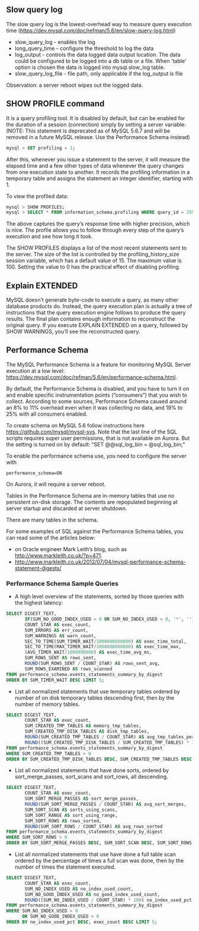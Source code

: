 ## Slow query log

The slow query log is the lowest-overhead way to measure query execution time (https://dev.mysql.com/doc/refman/5.6/en/slow-query-log.html) 
- slow_query_log - enables the log
- long_query_time - configure the threshold to log the data
- log_output - controls the data logged data output location. The data could be configured to be logged into a db table or a file. When 'table' option is
chosen the data is logged into mysql.slow_log table.
- slow_query_log_file - file path, only applicable if the log_output is file

Observation: a server reboot wipes out the logged data.

## SHOW PROFILE command

It is a query profiling tool. It is disabled by default, but can be enabled for the duration of a session (connection) simply by setting a server variable:
(NOTE: This statement is deprecated as of MySQL 5.6.7 and will be removed in a future MySQL release. Use the Performance Schema instead)

```sql
mysql > SET profiling = 1;
```
After this, whenever you issue a statement to the server, it will measure the elapsed time and a few other types of data whenever the query changes from one execution state to another.
It records the profiling information in a temporary table and assigns the statement an integer identifier, starting with 1.

To view the profiled data:
```sql
mysql > SHOW PROFILES;
mysql > SELECT * FROM information_schema.profiling WHERE query_id = 255;
```
The above captures the query’s response time with higher precision, which is nice.
The profile allows you to follow through every step of the query’s execution and see how long it took. 

The SHOW PROFILES displays a list of the most recent statements sent to the server. 
The size of the list is controlled by the profiling_history_size session variable, which has a default value of 15. 
The maximum value is 100. Setting the value to 0 has the practical effect of disabling profiling. 

## Explain EXTENDED
MySQL doesn’t generate byte-code to execute a query, as many other database products do. 
Instead, the query execution plan is actually a tree of instructions that the query execution engine follows to produce the query results. 
The final plan contains enough information to reconstruct the original query. 
If you execute EXPLAIN EXTENDED on a query, followed by SHOW WARNINGS, you’ll see the reconstructed query.

## Performance Schema

The MySQL Performance Schema is a feature for monitoring MySQL Server execution at a low level: https://dev.mysql.com/doc/refman/5.6/en/performance-schema.html.

By default, the Performance Schema is disabled, and you have to turn it on and enable specific instrumentation points (“consumers”) that you wish to collect.
According to some sources, Performance Schema caused around an 8% to 11% overhead even when it was collecting no data, and 19% to 25% with all consumers enabled.

To create schema on MySQL 5.6 follow instructions here https://github.com/mysql/mysql-sys. Note that the last line of the SQL scripts requires super user permissions, that is not available on Aurora. 
But the setting is turned on by default: "SET @@sql_log_bin = @sql_log_bin;"

To enable the performance schema use, you need to configure the server with 
```
performance_schema=ON
```
On Aurora, it will require a server reboot.

Tables in the Performance Schema are in-memory tables that use no persistent on-disk storage. 
The contents are repopulated beginning at server startup and discarded at server shutdown.

There are many tables in the schema. 

For some examples of SQL against the Performance Schema tables, you can read some of the articles below:
- on Oracle engineer Mark Leith’s blog, such as http://www.markleith.co.uk/?p=471.
- http://www.markleith.co.uk/2012/07/04/mysql-performance-schema-statement-digests/

### Performance Schema Sample Queries
- A high level overview of the statements, sorted by those queries with the highest latency:
```sql 
SELECT DIGEST_TEXT,
       IF(SUM_NO_GOOD_INDEX_USED > 0 OR SUM_NO_INDEX_USED > 0, '*', '') AS full_scan,
       COUNT_STAR AS exec_count,
       SUM_ERRORS AS err_count,
       SUM_WARNINGS AS warn_count,
       SEC_TO_TIME(SUM_TIMER_WAIT/1000000000000) AS exec_time_total,
       SEC_TO_TIME(MAX_TIMER_WAIT/1000000000000) AS exec_time_max,
       (AVG_TIMER_WAIT/1000000000) AS exec_time_avg_ms,
       SUM_ROWS_SENT AS rows_sent,
       ROUND(SUM_ROWS_SENT / COUNT_STAR) AS rows_sent_avg,
       SUM_ROWS_EXAMINED AS rows_scanned
FROM performance_schema.events_statements_summary_by_digest
ORDER BY SUM_TIMER_WAIT DESC LIMIT 5;
```

- List all normalized statements that use temporary tables ordered by number of on disk temporary tables 
descending first, then by the number of memory tables.
```sql
SELECT DIGEST_TEXT,
       COUNT_STAR AS exec_count,
       SUM_CREATED_TMP_TABLES AS memory_tmp_tables,
       SUM_CREATED_TMP_DISK_TABLES AS disk_tmp_tables,
       ROUND(SUM_CREATED_TMP_TABLES / COUNT_STAR) AS avg_tmp_tables_per_query,
       ROUND((SUM_CREATED_TMP_DISK_TABLES / SUM_CREATED_TMP_TABLES) * 100) AS tmp_tables_to_disk_pct
FROM performance_schema.events_statements_summary_by_digest
WHERE SUM_CREATED_TMP_TABLES > 0
ORDER BY SUM_CREATED_TMP_DISK_TABLES DESC, SUM_CREATED_TMP_TABLES DESC LIMIT 5;
```

- List all normalized statements that have done sorts, ordered by sort_merge_passes, sort_scans and sort_rows, 
all descending.
```sql
SELECT DIGEST_TEXT,
       COUNT_STAR AS exec_count,
       SUM_SORT_MERGE_PASSES AS sort_merge_passes,
       ROUND(SUM_SORT_MERGE_PASSES / COUNT_STAR) AS avg_sort_merges,
       SUM_SORT_SCAN AS sorts_using_scans,
       SUM_SORT_RANGE AS sort_using_range,
       SUM_SORT_ROWS AS rows_sorted,
       ROUND(SUM_SORT_ROWS / COUNT_STAR) AS avg_rows_sorted
FROM performance_schema.events_statements_summary_by_digest
WHERE SUM_SORT_ROWS > 0
ORDER BY SUM_SORT_MERGE_PASSES DESC, SUM_SORT_SCAN DESC, SUM_SORT_ROWS DESC LIMIT 5;
```

- List all normalized statements that use have done a full table scan ordered by the percentage of times a full 
scan was done, then by the number of times the statement executed.
```sql
SELECT DIGEST_TEXT,
       COUNT_STAR AS exec_count,
       SUM_NO_INDEX_USED AS no_index_used_count,
       SUM_NO_GOOD_INDEX_USED AS no_good_index_used_count,
       ROUND((SUM_NO_INDEX_USED / COUNT_STAR) * 100) no_index_used_pct
FROM performance_schema.events_statements_summary_by_digest
WHERE SUM_NO_INDEX_USED > 0
      OR SUM_NO_GOOD_INDEX_USED > 0
ORDER BY no_index_used_pct DESC, exec_count DESC LIMIT 5;
```